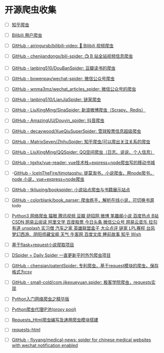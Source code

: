 

# 开源爬虫收集

- [ ] [知乎爬虫](https://github.com/LiuRoy/zhihu_spider)
- [ ] [Bilibili 用户爬虫](https://github.com/airingursb/bilibili-user)
- [ ] [GitHub - airingursb/bilibili-video: 🍙 Bilibili 视频爬虫](https://github.com/airingursb/bilibili-video)
- [ ] [GitHub - chenjiandongx/bili-spider: 📺 B 站全站视频信息爬虫](https://github.com/chenjiandongx/bili-spider)
- [ ] [GitHub - lanbing510/DouBanSpider: 豆瓣读书的爬虫](https://github.com/lanbing510/DouBanSpider)
- [ ] [GitHub - bowenpay/wechat-spider: 微信公众号爬虫](https://github.com/bowenpay/wechat-spider)
- [ ] [GitHub - wnma3mz/wechat_articles_spider: 微信公众号的爬虫](https://github.com/wnma3mz/wechat_articles_spider)
- [ ] [GitHub - lanbing510/LianJiaSpider: 链家爬虫](https://github.com/lanbing510/LianJiaSpider)
- [ ] [GitHub - LiuXingMing/SinaSpider: 新浪微博爬虫（Scrapy、Redis）](https://github.com/LiuXingMing/SinaSpider)
- [ ] [GitHub - AmazingUU/Douyin_spider: 抖音爬虫](https://github.com/AmazingUU/Douyin_spider)
- [ ] [GitHub - decaywood/XueQiuSuperSpider: 雪球股票信息超级爬虫](https://github.com/decaywood/XueQiuSuperSpider)
- [ ] [GitHub - MatrixSeven/ZhihuSpider: 知乎爬虫/可以爬出关注关系的爬虫](https://github.com/MatrixSeven/ZhihuSpider)

- [ ] [GitHub - LiuXingMing/QQSpider: QQ空间爬虫（日志、说说、个人信息）](https://github.com/LiuXingMing/QQSpider)

- [ ] [GitHub - tgxhx/vue-reader: vue技术栈+express+node爬虫写的移动书城](https://github.com/tgxhx/vue-reader)
- [ ] -[GitHub - IceInTheFire/timotaoshu: 提莫淘书，小说爬虫，用node爬书，node 小说，vue+express+node爬虫](https://github.com/IceInTheFire/timotaoshu)
- [ ] [GitHub - tkliuxing/bookspider: 小说站点爬虫与书籍展示站点](https://github.com/tkliuxing/bookspider)
- [ ] [GitHub - colorblank/book_parser: 爬虫练手，解析在线小说，可切换书源](https://github.com/colorblank/book_parser)  todo

- [ ] [Python3 网络爬虫 猫眼 腾讯视频 豆瓣 研招网 微博 笔趣阁小说 百度热点 B站 CSDN 网易云阅读 阿里文学 百度股票 今日头条 微信公众号 网易云音乐 拉勾 有道 unsplash 实习僧 汽车之家 英雄联盟盒子 大众点评 链家 LPL赛程 台风 梦幻西游、阴阳师藏宝阁 天气 牛客网 百度文库 睡前故事 知乎 Wish](https://github.com/librauee/Reptile)

- [ ] [基于flask+request小说爬取项目](https://github.com/longzx-9527/flask_spider)
- [ ] [DSpider = Daily Spider 一直更新平时外包爬虫项目](https://github.com/scrapyhub/DSpider)

- [ ] [GitHub - chensian/patentSpider: 专利爬虫，基于request模块的爬虫，保存格式为csv](https://github.com/chensian/patentSpider)
- [ ] [GitHub - small-cold/com.jikexueyuan.spider: 极客学院爬虫，requests实现](https://github.com/small-cold/com.jikexueyuan.spider)
    
- [ ] [Python入门网络爬虫之精华版](https://github.com/lining0806/PythonSpiderNotes)

- [ ] [Python爬虫代理IP池(proxy pool)](https://github.com/jhao104/proxy_pool)

- [ ] [Requests_Html爬虫编写及通用爬虫模块搭建](https://github.com/Liangchengdeye/Requests_Html_Spider)

- [ ] [requests-html](https://github.com/psf/requests-html)

- [ ] [GitHub - flyyang/medical-news: spider for chinese medical websites with wechat notification enabled](https://github.com/flyyang/medical-news)
